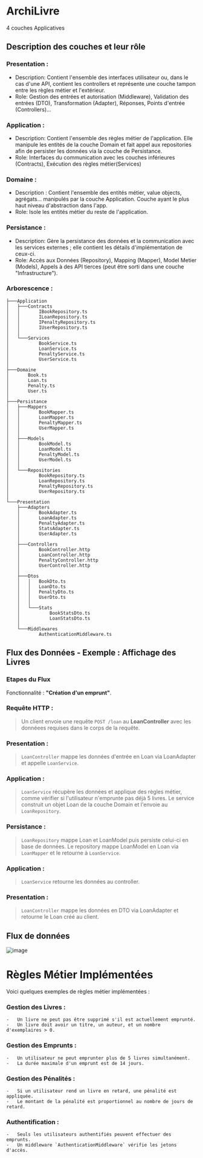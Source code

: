 # ArchiLivre

4 couches Applicatives 

## Description des couches et leur rôle

### Presentation : 
-  Description: Contient l'ensemble des interfaces utilisateur ou, dans le cas d'une API, contient les controllers et représente une couche tampon entre les règles métier et l'extérieur.
-  Role: Gestion des entrées et autorisation (Middleware), Validation des entrées (DTO), Transformation (Adapter), Réponses, Points d'entrée (Controllers)...

### Application : 
 - Description: Contient l'ensemble des règles métier de l'application. Elle manipule les entités de la couche Domain et fait appel aux repositories afin de persister les données via la couche de Persistance.
 - Role: Interfaces du communication avec les couches inférieures (Contracts), Exécution des règles métier(Services)

### Domaine :  
 - Description : Contient l'ensemble des entités métier, value objects, agrégats... manipulés par la couche Application. Couche ayant le plus haut niveau d'abstraction dans l'app.
 - Role: Isole les entités métier du reste de l'application.

### Persistance : 
 - Description: Gère la persistance des données et la communication avec les services externes ; elle contient les détails d'implémentation de ceux-ci.
 - Role: Accès aux Données (Repository), Mapping (Mapper), Model Metier (Models), Appels à des API tierces (peut être sorti dans une couche "Infrastructure").

### Arborescence :


```
├───Application
│   ├───Contracts
│   │       IBookRepository.ts
│   │       ILoanRepository.ts
│   │       IPenaltyRepository.ts
│   │       IUserRepository.ts
│   │
│   └───Services
│           BookService.ts
│           LoanService.ts
│           PenaltyService.ts
│           UserService.ts
│
├───Domaine
│       Book.ts
│       Loan.ts
│       Penalty.ts
│       User.ts
│
├───Persistance
│   ├───Mappers
│   │       BookMapper.ts
│   │       LoanMapper.ts
│   │       PenaltyMapper.ts
│   │       UserMapper.ts
│   │
│   ├───Models
│   │       BookModel.ts
│   │       LoanModel.ts
│   │       PenaltyModel.ts
│   │       UserModel.ts
│   │
│   └───Repositories
│           BookRepository.ts
│           LoanRepository.ts
│           PenaltyRepository.ts
│           UserRepository.ts
│
└───Presentation
    ├───Adapters
    │       BookAdapter.ts
    │       LoanAdapter.ts
    │       PenaltyAdapter.ts
    │       StatsAdapter.ts
    │       UserAdapter.ts
    │
    ├───Controllers
    │       BookController.http
    │       LoanController.http
    │       PenaltyController.http
    │       UserController.http
    │
    ├───Dtos
    │   │   BookDto.ts
    │   │   LoanDto.ts
    │   │   PenaltyDto.ts
    │   │   UserDto.ts
    │   │
    │   └───Stats
    │           BookStatsDto.ts
    │           LoanStatsDto.ts
    │
    └───Middlewares
            AuthenticationMiddleware.ts 
```

## Flux des Données - Exemple : Affichage des Livres

### Etapes du Flux

Fonctionnalité : **"Création d'un emprunt"**.

### Requête HTTP :

> Un client envoie une requête `POST /loan` au **LoanController** avec les donnéees requises dans le corps de la requête.

### Presentation :

> `LoanController` mappe les données d'entrée en Loan via LoanAdapter et appelle `LoanService`.

### Application :

> `LoanService` récupère les données et applique des règles métier, comme vérifier si l'utilisateur n'emprunte pas déjà 5 livres.
> Le service construit un objet Loan de la couche Domain et l'envoie au `LoanRepository`.

### Persistance :

> `LoanRepository` mappe Loan et LoanModel puis persiste celui-ci en base de données.
> Le repository mappe LoanModel en Loan via `LoanMapper` et le retourne à `LoanService`.

### Application :

> `LoanService` retourne les données au controller.

### Presentation :

> `LoanController` mappe les données en DTO via LoanAdapter et retourne le Loan créé au client.

## Flux de données

![image](https://github.com/user-attachments/assets/6153d38c-529d-4dbc-a986-2e18155e9c80)


#  Règles Métier Implémentées

Voici quelques exemples de règles métier implémentées :

### Gestion des Livres :
    
    -   Un livre ne peut pas être supprimé s'il est actuellement emprunté.
    -   Un livre doit avoir un titre, un auteur, et un nombre d'exemplaires > 0.
    
### Gestion des Emprunts :
    
    -   Un utilisateur ne peut emprunter plus de 5 livres simultanément.
    -   La durée maximale d'un emprunt est de 14 jours.
### Gestion des Pénalités :
    
    -   Si un utilisateur rend un livre en retard, une pénalité est appliquée.
    -   Le montant de la pénalité est proportionnel au nombre de jours de retard.
### Authentification :
    
    -   Seuls les utilisateurs authentifiés peuvent effectuer des emprunts.
    -   Un middleware `AuthenticationMiddleware` vérifie les jetons d'accès.
